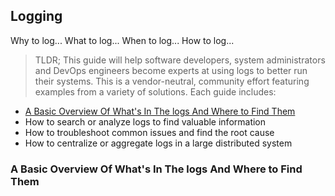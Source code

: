 Logging
--------

Why to log... What to log... When to log... How to log... 

> TLDR; This guide will help software developers, system administrators and DevOps engineers become experts at using logs to better run their systems. This is a vendor-neutral, community effort featuring examples from a variety of solutions. Each guide includes:

- [A Basic Overview Of What's In The logs And Where to Find Them](#a-basic-overview-of-whats-in-the-logs-and-where-to-find-them)
- How to search or analyze logs to find valuable information
- How to troubleshoot common issues and find the root cause
- How to centralize or aggregate logs in a large distributed system


### A Basic Overview Of What's In The logs And Where to Find Them
